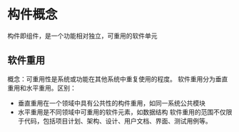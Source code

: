 # 构件概念

构件即组件，是一个功能相对独立，可重用的软件单元

## 软件重用

概念：可重用性是系统或功能在其他系统中重复使用的程度。
软件重用分为垂直重用和水平重用。区别：
- 垂直重用在一个领域中具有公共性的构件重用，如同一系统公共模块
- 水平重用是不同领域中可重用的软件元素，如数据结构
软件重用的范围不仅限于代码，包括项目计划、架构、设计、用户文档、界面、测试用例等。
